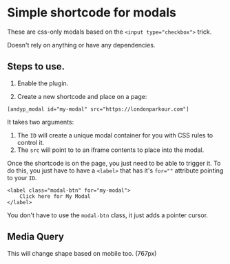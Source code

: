 # Simple shortcode for modals

These are css-only modals based on the `<input type="checkbox">` trick.

Doesn't rely on anything or have any dependencies.

## Steps to use.

1. Enable the plugin.

2. Create a new shortcode and place on a page:

```
[andyp_modal id="my-modal" src="https://londonparkour.com"]
```

It takes two arguments:
1. The `ID` will create a unique modal container for you with CSS rules to control it.
2. The `src` will point to to an iframe contents to place into the modal.
   
Once the shortcode is on the page, you just need to be able to trigger it. To do this, you
just have to have a `<label>` that has it's `for=""` attribute pointing to your `ID`.

```
<label class="modal-btn" for="my-modal">
    Click here for My Modal
</label>
```

You don't have to use the `modal-btn` class, it just adds a pointer cursor.

## Media Query

This will change shape based on mobile too. (767px)